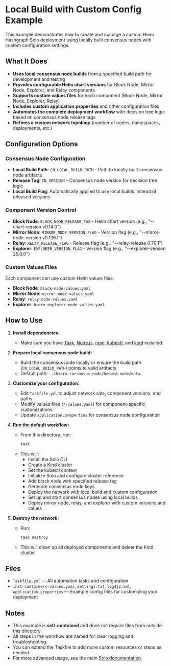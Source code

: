 # Local Build with Custom Config Example

This example demonstrates how to create and manage a custom Hiero Hashgraph Solo deployment using locally built consensus nodes with custom configuration settings.

## What It Does

* **Uses local consensus node builds** from a specified build path for development and testing
* **Provides configurable Helm chart versions** for Block Node, Mirror Node, Explorer, and Relay components
* **Supports custom values files** for each component (Block Node, Mirror Node, Explorer, Relay)
* **Includes custom application.properties** and other configuration files
* **Automates the complete deployment workflow** with decision tree logic based on consensus node release tags
* **Defines a custom network topology** (number of nodes, namespaces, deployments, etc.)

## Configuration Options

### Consensus Node Configuration

* **Local Build Path**: `CN_LOCAL_BUILD_PATH` - Path to locally built consensus node artifacts
* **Release Tag**: `CN_VERSION` - Consensus node version for decision tree logic
* **Local Build Flag**: Automatically applied to use local builds instead of released versions

### Component Version Control

* **Block Node**: `BLOCK_NODE_RELEASE_TAG` - Helm chart version (e.g., "--chart-version v0.14.0")
* **Mirror Node**: `MIRROR_NODE_VERSION_FLAG` - Version flag (e.g., "--mirror-node-version v0.136.1")
* **Relay**: `RELAY_RELEASE_FLAG` - Release flag (e.g., "--relay-release 0.70.1")
* **Explorer**: `EXPLORER_VERSION_FLAG` - Version flag (e.g., "--explorer-version 25.0.0")

### Custom Values Files

Each component can use custom Helm values files:

* **Block Node**: `block-node-values.yaml`
* **Mirror Node**: `mirror-node-values.yaml`
* **Relay**: `relay-node-values.yaml`
* **Explorer**: `hiero-explorer-node-values.yaml`

## How to Use

1. **Install dependencies:**
   * Make sure you have [Task](https://taskfile.dev/), [Node.js](https://nodejs.org/), [npm](https://www.npmjs.com/), [kubectl](https://kubernetes.io/docs/tasks/tools/), and [kind](https://kind.sigs.k8s.io/) installed.

2. **Prepare local consensus node build:**
   * Build the consensus node locally or ensure the build path (`CN_LOCAL_BUILD_PATH`) points to valid artifacts
   * Default path: `../hiero-consensus-node/hedera-node/data`

3. **Customize your configuration:**
   * Edit `Taskfile.yml` to adjust network size, component versions, and paths
   * Modify values files (`*-values.yaml`) for component-specific customizations
   * Update `application.properties` for consensus node configuration

4. **Run the default workflow:**
   * From this directory, run:
     ```sh
     task
     ```
   * This will:
     * Install the Solo CLI
     * Create a Kind cluster
     * Set the kubectl context
     * Initialize Solo and configure cluster reference
     * Add block node with specified release tag
     * Generate consensus node keys
     * Deploy the network with local build and custom configuration
     * Set up and start consensus nodes using local builds
     * Deploy mirror node, relay, and explorer with custom versions and values

5. **Destroy the network:**
   * Run:
     ```sh
     task destroy
     ```
   * This will clean up all deployed components and delete the Kind cluster

## Files

* `Taskfile.yml` — All automation tasks and configuration
* `init-containers-values.yaml`, `settings.txt`, `log4j2.xml`, `application.properties` — Example config files for customizing your deployment

## Notes

* This example is **self-contained** and does not require files from outside this directory.
* All steps in the workflow are named for clear logging and troubleshooting.
* You can extend the Taskfile to add more custom resources or steps as needed.
* For more advanced usage, see the main [Solo documentation](https://github.com/hashgraph/solo).

